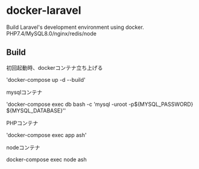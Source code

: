 # docker-laravel

Build Laravel's development environment using docker.
PHP7.4/MySQL8.0/nginx/redis/node

## Build
初回起動時、dockerコンテナ立ち上げる

'docker-compose up -d --build'



mysqlコンテナ

'docker-compose exec db bash -c 'mysql -uroot -p${MYSQL_PASSWORD} ${MYSQL_DATABASE}''

PHPコンテナ

'docker-compose exec app ash'

nodeコンテナ

docker-compose exec node ash

